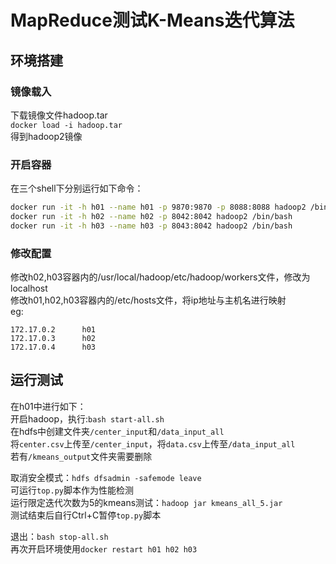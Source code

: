 # MapReduce测试K-Means迭代算法
## 环境搭建
### 镜像载入
下载镜像文件hadoop.tar  
`docker load -i hadoop.tar`   
得到hadoop2镜像  
### 开启容器

在三个shell下分别运行如下命令：

```bash
docker run -it -h h01 --name h01 -p 9870:9870 -p 8088:8088 hadoop2 /bin/bash
docker run -it -h h02 --name h02 -p 8042:8042 hadoop2 /bin/bash
docker run -it -h h03 --name h03 -p 8043:8042 hadoop2 /bin/bash
```

### 修改配置

修改h02,h03容器内的/usr/local/hadoop/etc/hadoop/workers文件，修改为localhost  
修改h01,h02,h03容器内的/etc/hosts文件，将ip地址与主机名进行映射  
eg:  
```
172.17.0.2      h01
172.17.0.3      h02
172.17.0.4      h03
```

## 运行测试
在h01中进行如下：  
开启hadoop，执行:`bash start-all.sh`  
在hdfs中创建文件夹`/center_input`和`/data_input_all`  
将`center.csv`上传至`/center_input`，将`data.csv`上传至`/data_input_all`  
若有`/kmeans_output`文件夹需要删除    

取消安全模式：`hdfs dfsadmin -safemode leave`  
可运行`top.py`脚本作为性能检测  
运行限定迭代次数为5的kmeans测试：`hadoop jar kmeans_all_5.jar`  
测试结束后自行Ctrl+C暂停`top.py`脚本  

退出：`bash stop-all.sh`  
再次开启环境使用`docker restart h01 h02 h03`

